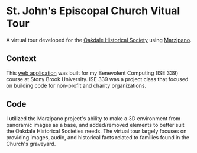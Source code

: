# St. John's Episcopal Church Vitual Tour
A virtual tour developed for the [Oakdale Historical Society](https://oakdale-historical-society.weeblysite.com/) using [Marzipano](https://www.marzipano.net/).

## Context
This [web application]([https://vive_.gitlab.io/st-johns-tour/](https://543k.github.io/st-johns-tour/)) was built for my Benevolent Computing (ISE 339) course at Stony Brook University. ISE 339 was a project class that focused on building code for non-profit and charity organizations. 

## Code
I utilized the Marzipano project's ability to make a 3D environment from panoramic images as a base, and added/removed elements to better suit the Oakdale Historical Societies needs. The virtual tour largely focuses on providing images, audio, and historical facts related to families found in the Church's graveyard.
